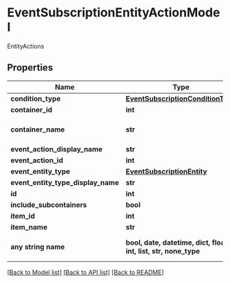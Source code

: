 # EventSubscriptionEntityActionModel

EntityActions

## Properties
Name | Type | Description | Notes
------------ | ------------- | ------------- | -------------
**condition_type** | [**EventSubscriptionConditionType**](EventSubscriptionConditionType.md) |  | [optional] 
**container_id** | **int** | ContainerId | [optional] 
**container_name** | **str** | Indicates the name of the container, only set on a get.  Not needed on an update | [optional] 
**event_action_display_name** | **str** | EventActionDisplayName | [optional] 
**event_action_id** | **int** | EventActionId | [optional] 
**event_entity_type** | [**EventSubscriptionEntity**](EventSubscriptionEntity.md) |  | [optional] 
**event_entity_type_display_name** | **str** | EventEntityTypeDisplayName | [optional] 
**id** | **int** | Id | [optional] 
**include_subcontainers** | **bool** | IncludeSubcontainers | [optional] 
**item_id** | **int** | ItemId | [optional] 
**item_name** | **str** | ItemName | [optional] 
**any string name** | **bool, date, datetime, dict, float, int, list, str, none_type** | any string name can be used but the value must be the correct type | [optional]

[[Back to Model list]](../README.md#documentation-for-models) [[Back to API list]](../README.md#documentation-for-api-endpoints) [[Back to README]](../README.md)


